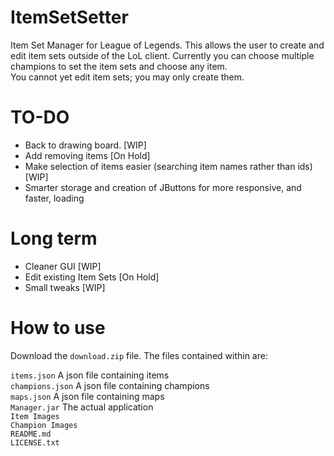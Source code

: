 # ItemSetSetter
Item Set Manager for League of Legends. This allows the user to create and edit item sets outside of the LoL client.
Currently you can choose multiple champions to set the item sets and choose any item.  
You cannot yet edit item sets; you may only create them.

# TO-DO
* Back to drawing board. [WIP]
* Add removing items [On Hold]
* Make selection of items easier (searching item names rather than ids) [WIP]
* Smarter storage and creation of JButtons for more responsive, and faster, loading

# Long term
* Cleaner GUI [WIP]
* Edit existing Item Sets [On Hold]
* Small tweaks [WIP]

# How to use
Download the `download.zip` file. The files contained within are:  

`items.json` A json file containing items  
`champions.json` A json file containing champions  
`maps.json` A json file containing maps  
`Manager.jar` The actual application  
`Item Images`  
`Champion Images`  
`README.md`  
`LICENSE.txt`  

